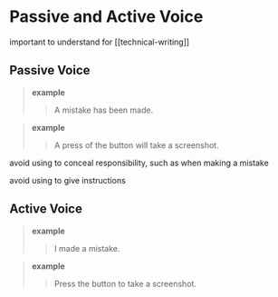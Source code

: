 # Passive and Active Voice

important to understand for [[technical-writing]]

## Passive Voice

> **example**
>
> > A mistake has been made.

> **example**
>
> > A press of the button will take a screenshot.

avoid using to conceal responsibility, such as when making a mistake

avoid using to give instructions

## Active Voice

> **example**
>
> > I made a mistake.

> **example**
>
> > Press the button to take a screenshot.
